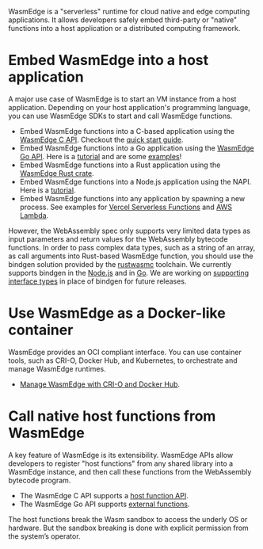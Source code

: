 WasmEdge is a "serverless" runtime for cloud native and edge computing applications. It allows developers safely embed third-party or "native" functions into a host application or a distributed computing framework.

# Embed WasmEdge into a host application

A major use case of WasmEdge is to start an VM instance from a host application. Depending on your host application's programming language, you can use WasmEdge SDKs to start and call WasmEdge functions.

* Embed WasmEdge functions into a C-based application using the [WasmEdge C API](docs/c_api.md). Checkout the [quick start guide](docs/c_api_quick_start.md).
* Embed WasmEdge functions into a Go application using the [WasmEdge Go API](https://github.com/second-state/WasmEdge-go). Here is a [tutorial](https://www.secondstate.io/articles/extend-golang-app-with-webassembly-rust/) and are some [examples](https://github.com/second-state/WasmEdge-go-examples)!
* Embed WasmEdge functions into a Rust application using the [WasmEdge Rust crate](../wasmedge-rs).
* Embed WasmEdge functions into a Node.js application using the NAPI. Here is a [tutorial](https://www.secondstate.io/articles/getting-started-with-rust-function/).
* Embed WasmEdge functions into any application by spawning a new process. See examples for [Vercel Serverless Functions](https://www.secondstate.io/articles/vercel-wasmedge-webassembly-rust/) and [AWS Lambda]().

However, the WebAssembly spec only supports very limited data types as input parameters and return values for the WebAssembly bytecode functions. In order to pass complex data types, such as a string of an array, as call arguments into Rust-based WasmEdge function, you should use the bindgen solution provided by the [rustwasmc](https://github.com/second-state/rustwasmc) toolchain. We currently supports bindgen in the [Node.js](https://www.secondstate.io/articles/getting-started-with-rust-function/) and in [Go](https://www.secondstate.io/articles/extend-golang-app-with-webassembly-rust/). We are working on [supporting interface types](https://github.com/WasmEdge/WasmEdge/issues/264) in place of bindgen for future releases.

# Use WasmEdge as a Docker-like container

WasmEdge provides an OCI compliant interface. You can use container tools, such as CRI-O, Docker Hub, and Kubernetes, to orchestrate and manage WasmEdge runtimes.

* [Manage WasmEdge with CRI-O and Docker Hub](https://www.secondstate.io/articles/manage-webassembly-apps-in-wasmedge-using-docker-tools/).


# Call native host functions from WasmEdge

A key feature of WasmEdge is its extensibility. WasmEdge APIs allow developers to register "host functions" from any shared library into a WasmEdge instance, and then call these functions from the WebAssembly bytecode program. 

* The WasmEdge C API supports a [host function API](https://github.com/WasmEdge/WasmEdge/blob/master/docs/c_api.md#Host-Functions).
* The WasmEdge Go API supports [external functions](https://github.com/second-state/WasmEdge-go-examples/tree/master/go_ExternRef).

The host functions break the Wasm sandbox to access the underly OS or hardware. But the sandbox breaking is done with explicit permission from the system’s operator.

